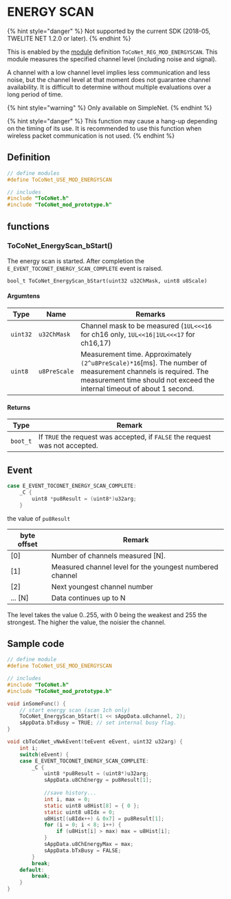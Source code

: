 # ENERGY SCAN

{% hint style="danger" %}
Not supported by the current SDK (2018-05, TWELITE NET 1.2.0 or later).
{% endhint %}

This is enabled by the [module](../../twelite-net-api-expl/mojru.md) definition `ToCoNet_REG_MOD_ENERGYSCAN`. This module measures the specified channel level (including noise and signal).

A channel with a low channel level implies less communication and less noise, but the channel level at that moment does not guarantee channel availability. It is difficult to determine without multiple evaluations over a long period of time.

{% hint style="warning" %}
Only available on SimpleNet.
{% endhint %}

{% hint style="danger" %}
This function may cause a hang-up depending on the timing of its use. It is recommended to use this function when wireless packet communication is not used.
{% endhint %}

## Definition

```c
// define modules
#define ToCoNet_USE_MOD_ENERGYSCAN

// includes
#include "ToCoNet.h"
#include "ToCoNet_mod_prototype.h"
```

## functions

### ToCoNet_EnergyScan_bStart()

The energy scan is started. After completion the `E_EVENT_TOCONET_ENERGY_SCAN_COMPLETE` event is raised.

```
bool_t ToCoNet_EnergyScan_bStart(uint32 u32ChMask, uint8 u8Scale)
```

#### Argumtens

| Type     | Name         | Remarks                                                                                                                                                                                  |
| -------- | ------------ | ---------------------------------------------------------------------------------------------------------------------------------------------------------------------------------------- |
| `uint32` | `u32ChMask`  | Channel mask to be measured (`1UL<<<16` for ch16 only, `1UL<<16\|1UL<<<17` for ch16,17)                                                                                                  |
| `uint8`  | `u8PreScale` | Measurement time. Approximately `(2^u8PreScale)*16`\[ms]. The number of measurement channels is required. The measurement time should not exceed the internal timeout of about 1 second. |

#### Returns

| Type     | Remark                                                                       |
| -------- | ---------------------------------------------------------------------------- |
| `boot_t` | If `TRUE` the request was accepted, if `FALSE` the request was not accepted. |

## Event

```c
case E_EVENT_TOCONET_ENERGY_SCAN_COMPLETE:
    _C {
        uint8 *pu8Result = (uint8*)u32arg;
    }
```

the value of `pu8Result` 

| byte offset | Remark                                                   |
| ----------- | -------------------------------------------------------- |
| \[0]        | Number of channels measured \[N].                        |
| \[1]        | Measured channel level for the youngest numbered channel |
| \[2]        | Next youngest channel number                             |
| ... \[N]    | Data continues up to N                                   |

The level takes the value 0..255, with 0 being the weakest and 255 the strongest. The higher the value, the noisier the channel.

## Sample code

```c
// define module
#define ToCoNet_USE_MOD_ENERGYSCAN

// includes
#include "ToCoNet.h"
#include "ToCoNet_mod_prototype.h"

void inSomeFunc() {
	// start energy scan (scan 1ch only)
	ToCoNet_EnergyScan_bStart(1 << sAppData.u8channel, 2); 
	sAppData.bTxBusy = TRUE; // set internal busy flag.
}

void cbToCoNet_vNwkEvent(teEvent eEvent, uint32 u32arg) {
	int i;
	switch(eEvent) {
	case E_EVENT_TOCONET_ENERGY_SCAN_COMPLETE:
		_C {
			uint8 *pu8Result = (uint8*)u32arg;
			sAppData.u8ChEnergy = pu8Result[1];
			
			//save history...
			int i, max = 0;
			static uint8 u8Hist[8] = { 0 };
			static uint8 u8Idx = 0;
			u8Hist[(u8Idx++) & 0x7] = pu8Result[1];
			for (i = 0; i < 8; i++) {
				if (u8Hist[i] > max) max = u8Hist[i];
			}
			sAppData.u8ChEnergyMax = max;
			sAppData.bTxBusy = FALSE;
		}
		break;
	default:
		break;
	}
}
```
